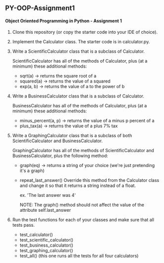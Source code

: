 ## PY-OOP-Assignment1
#### Object Oriented Programming in Python - Assignment 1

1. Clone this repository (or copy the starter code into your IDE of choice).
2. Implement the Calculator class. The starter code is in calculator.py.
3. Write a ScientificCalculator class that is a subclass of Calculator.

    ScientificCalculator has all of the methods of Calculator, plus (at a minimum) these additional methods:

      - sqrt(a) -> returns the square root of a
      - squared(a) -> returns the value of a squared
      - exp(a, b) -> returns the value of a to the power of b

4. Write a BusinessCalculator class that is a subclass of Calculator. 

    BusinessCalculator has all of the methods of Calculator, plus (at a minimum) these additional methods:

      - minus_percent(a, p) -> returns the value of a minus p percent of a
      - plus_tax(a) -> returns the value of a plus 7% tax

5. Write a GraphingCalculator class that is a subclass of both ScientificCalculator and BusinessCalculator.

    GraphingCalculator has all of the methods of ScientificCalculator and BusinessCalculator, plus the following method:
    
    - graph(eq) -> returns a string of your choice (we're just pretending it's a graph)
    - repeat_last_answer()  Override this method from the Calculator class and change it so that it returns a string instead of a float.
     
        ex. 'The last answer was 4'

        NOTE: The graph() method should not affect the value of the attribute self.last_answer

6. Run the test functions for each of your classes and make sure that all tests pass.

    - test_calculator()
    - test_scientific_calculator()
    - test_business_calculator()
    - test_graphing_calculator()
    - test_all()  (this one runs all the tests for all four calculators)
